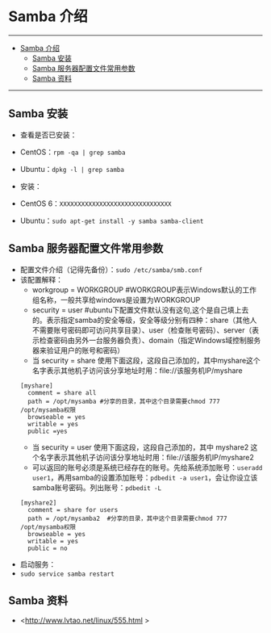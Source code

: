 <h1 id="samba0">Samba 介绍</h1>

------

*   [Samba 介绍](#samba0)
    *   [Samba 安装](#samba1)
    *   [Samba 服务器配置文件常用参数](#samba2)
    *   [Samba 资料](#samba3)

------

<h2 id="samba1">Samba 安装</h2>

- 查看是否已安装：
 - CentOS：`rpm -qa | grep samba`
 - Ubuntu：`dpkg -l | grep samba`

- 安装：
 - CentOS 6：`XXXXXXXXXXXXXXXXXXXXXXXXXXXXXXX`
 - Ubuntu：`sudo apt-get install -y samba samba-client`

<h2 id="samba2">Samba 服务器配置文件常用参数</h2>

- 配置文件介绍（记得先备份）：`sudo /etc/samba/smb.conf`
 - 该配置解释：
    - workgroup = WORKGROUP #WORKGROUP表示Windows默认的工作组名称，一般共享给windows是设置为WORKGROUP
    - security = user #ubuntu下配置文件默认没有这句,这个是自己填上去的。表示指定samba的安全等级，安全等级分别有四种：share（其他人不需要账号密码即可访问共享目录）、user（检查账号密码）、server（表示检查密码由另外一台服务器负责）、domain（指定Windows域控制服务器来验证用户的账号和密码）
    - 当 security = share 使用下面这段，这段自己添加的，其中myshare这个名字表示其他机子访问该分享地址时用：file://该服务机IP/myshare
    ```
    [myshare]
      comment = share all
      path = /opt/mysamba #分享的目录，其中这个目录需要chmod 777 /opt/mysamba权限
      browseable = yes
      writable = yes
      public =yes
    ```
    - 当 security = user 使用下面这段，这段自己添加的，其中 myshare2 这个名字表示其他机子访问该分享地址时用：file://该服务机IP/myshare2
    - 可以返回的账号必须是系统已经存在的账号。先给系统添加账号：`useradd user1`，再用samba的设置添加账号：`pdbedit -a user1`，会让你设立该samba账号密码。列出账号：`pdbedit -L`
    ```
    [myshare2]
      comment = share for users
      path = /opt/mysamba2  #分享的目录，其中这个目录需要chmod 777 /opt/mysamba权限
      browseable = yes
      writable = yes
      public = no
    ```
- 启动服务：
 - `sudo service samba restart`

<h2 id="samba3">Samba 资料</h2>

- <http://www.lvtao.net/linux/555.html  > 
